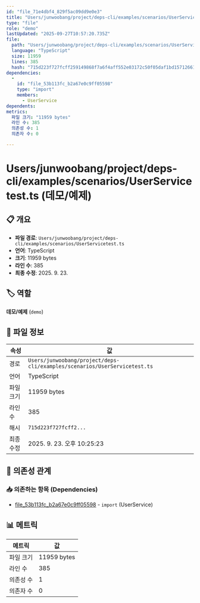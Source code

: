 ```yaml
---
id: "file_71e4dbf4_829f5ac09dd9e0e3"
title: "Users/junwoobang/project/deps-cli/examples/scenarios/UserServicetest.ts (데모/예제)"
type: "file"
role: "demo"
lastUpdated: "2025-09-27T10:57:20.735Z"
file:
  path: "Users/junwoobang/project/deps-cli/examples/scenarios/UserServicetest.ts"
  language: "TypeScript"
  size: 11959
  lines: 385
  hash: "715d223f727fcff259149868f7a6f4aff552e03172c50f05daf1bd157126614b"
dependencies:
  -
    id: "file_53b113fc_b2a67e0c9ff05598"
    type: "import"
    members:
      - UserService
dependents:
metrics:
  파일 크기: "11959 bytes"
  라인 수: 385
  의존성 수: 1
  의존자 수: 0

---
```


# Users/junwoobang/project/deps-cli/examples/scenarios/UserServicetest.ts (데모/예제)

## 📋 개요

- **파일 경로**: `Users/junwoobang/project/deps-cli/examples/scenarios/UserServicetest.ts`
- **언어**: TypeScript
- **크기**: 11959 bytes
- **라인 수**: 385
- **최종 수정**: 2025. 9. 23.

## 🏷️ 역할

**데모/예제** (`demo`)

## 📄 파일 정보

| 속성 | 값 |
|------|----|
| 경로 | `Users/junwoobang/project/deps-cli/examples/scenarios/UserServicetest.ts` |
| 언어 | TypeScript |
| 파일 크기 | 11959 bytes |
| 라인 수 | 385 |
| 해시 | `715d223f727fcff2...` |
| 최종 수정 | 2025. 9. 23. 오후 10:25:23 |

## 🔗 의존성 관계

### 📥 의존하는 항목 (Dependencies)

- [file_53b113fc_b2a67e0c9ff05598](file_53b113fc_b2a67e0c9ff05598.md) - `import` (UserService)

## 📊 메트릭

| 메트릭 | 값 |
|--------|----|
| 파일 크기 | 11959 bytes |
| 라인 수 | 385 |
| 의존성 수 | 1 |
| 의존자 수 | 0 |

